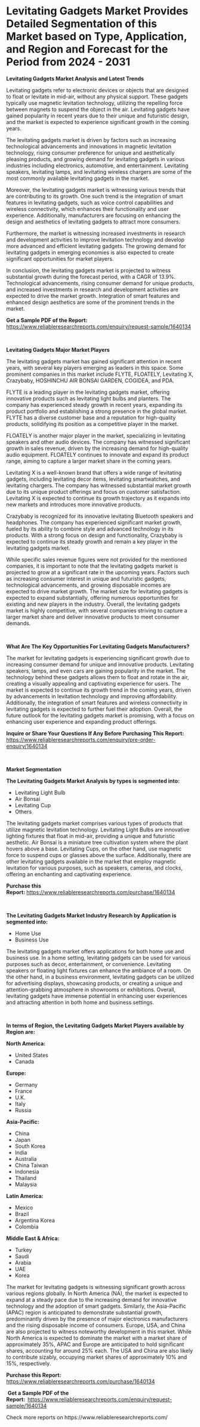 <p><h1>Levitating Gadgets Market Provides Detailed Segmentation of this Market based on Type, Application, and Region and Forecast for the Period from 2024 - 2031</h1></p><p><strong>Levitating Gadgets Market Analysis and Latest Trends</strong></p>
<p><p>Levitating gadgets refer to electronic devices or objects that are designed to float or levitate in mid-air, without any physical support. These gadgets typically use magnetic levitation technology, utilizing the repelling force between magnets to suspend the object in the air. Levitating gadgets have gained popularity in recent years due to their unique and futuristic design, and the market is expected to experience significant growth in the coming years.</p><p>The levitating gadgets market is driven by factors such as increasing technological advancements and innovations in magnetic levitation technology, rising consumer preference for unique and aesthetically pleasing products, and growing demand for levitating gadgets in various industries including electronics, automotive, and entertainment. Levitating speakers, levitating lamps, and levitating wireless chargers are some of the most commonly available levitating gadgets in the market.</p><p>Moreover, the levitating gadgets market is witnessing various trends that are contributing to its growth. One such trend is the integration of smart features in levitating gadgets, such as voice control capabilities and wireless connectivity, which enhances their functionality and user experience. Additionally, manufacturers are focusing on enhancing the design and aesthetics of levitating gadgets to attract more consumers.</p><p>Furthermore, the market is witnessing increased investments in research and development activities to improve levitation technology and develop more advanced and efficient levitating gadgets. The growing demand for levitating gadgets in emerging economies is also expected to create significant opportunities for market players.</p><p>In conclusion, the levitating gadgets market is projected to witness substantial growth during the forecast period, with a CAGR of 13.9%. Technological advancements, rising consumer demand for unique products, and increased investments in research and development activities are expected to drive the market growth. Integration of smart features and enhanced design aesthetics are some of the prominent trends in the market.</p></p>
<p><strong>Get a Sample PDF of the Report:&nbsp;</strong> <a href="https://www.reliableresearchreports.com/enquiry/request-sample/1640134">https://www.reliableresearchreports.com/enquiry/request-sample/1640134</a></p>
<p>&nbsp;</p>
<p><strong>Levitating Gadgets Major Market Players</strong></p>
<p><p>The levitating gadgets market has gained significant attention in recent years, with several key players emerging as leaders in this space. Some prominent companies in this market include FLYTE, FLOATELY, Levitating X, Crazybaby, HOSHINCHU AIR BONSAI GARDEN, COGIDEA, and PDA.</p><p>FLYTE is a leading player in the levitating gadgets market, offering innovative products such as levitating light bulbs and planters. The company has experienced steady growth in recent years, expanding its product portfolio and establishing a strong presence in the global market. FLYTE has a diverse customer base and a reputation for high-quality products, solidifying its position as a competitive player in the market.</p><p>FLOATELY is another major player in the market, specializing in levitating speakers and other audio devices. The company has witnessed significant growth in sales revenue, driven by the increasing demand for high-quality audio equipment. FLOATELY continues to innovate and expand its product range, aiming to capture a larger market share in the coming years.</p><p>Levitating X is a well-known brand that offers a wide range of levitating gadgets, including levitating decor items, levitating smartwatches, and levitating chargers. The company has witnessed substantial market growth due to its unique product offerings and focus on customer satisfaction. Levitating X is expected to continue its growth trajectory as it expands into new markets and introduces more innovative products.</p><p>Crazybaby is recognized for its innovative levitating Bluetooth speakers and headphones. The company has experienced significant market growth, fueled by its ability to combine style and advanced technology in its products. With a strong focus on design and functionality, Crazybaby is expected to continue its steady growth and remain a key player in the levitating gadgets market.</p><p>While specific sales revenue figures were not provided for the mentioned companies, it is important to note that the levitating gadgets market is projected to grow at a significant rate in the upcoming years. Factors such as increasing consumer interest in unique and futuristic gadgets, technological advancements, and growing disposable incomes are expected to drive market growth. The market size for levitating gadgets is expected to expand substantially, offering numerous opportunities for existing and new players in the industry. Overall, the levitating gadgets market is highly competitive, with several companies striving to capture a larger market share and deliver innovative products to meet consumer demands.</p></p>
<p>&nbsp;</p>
<p><strong>What Are The Key Opportunities For Levitating Gadgets Manufacturers?</strong></p>
<p><p>The market for levitating gadgets is experiencing significant growth due to increasing consumer demand for unique and innovative products. Levitating speakers, lamps, and even cars are gaining popularity in the market. The technology behind these gadgets allows them to float and rotate in the air, creating a visually appealing and captivating experience for users. The market is expected to continue its growth trend in the coming years, driven by advancements in levitation technology and improving affordability. Additionally, the integration of smart features and wireless connectivity in levitating gadgets is expected to further fuel their adoption. Overall, the future outlook for the levitating gadgets market is promising, with a focus on enhancing user experience and expanding product offerings.</p></p>
<p><strong>Inquire or Share Your Questions If Any Before Purchasing This Report:</strong> <a href="https://www.reliableresearchreports.com/enquiry/pre-order-enquiry/1640134">https://www.reliableresearchreports.com/enquiry/pre-order-enquiry/1640134</a></p>
<p>&nbsp;</p>
<p><strong>Market Segmentation</strong></p>
<p><strong>The Levitating Gadgets Market Analysis by types is segmented into:</strong></p>
<p><ul><li>Levitating Light Bulb</li><li>Air Bonsai</li><li>Levitating Cup</li><li>Others</li></ul></p>
<p><p>The levitating gadgets market comprises various types of products that utilize magnetic levitation technology. Levitating Light Bulbs are innovative lighting fixtures that float in mid-air, providing a unique and futuristic aesthetic. Air Bonsai is a miniature tree cultivation system where the plant hovers above a base. Levitating Cups, on the other hand, use magnetic force to suspend cups or glasses above the surface. Additionally, there are other levitating gadgets available in the market that employ magnetic levitation for various purposes, such as speakers, cameras, and clocks, offering an enchanting and captivating experience.</p></p>
<p><strong>Purchase this Report:&nbsp;</strong><a href="https://www.reliableresearchreports.com/purchase/1640134">https://www.reliableresearchreports.com/purchase/1640134</a></p>
<p>&nbsp;</p>
<p><strong>The Levitating Gadgets Market Industry Research by Application is segmented into:</strong></p>
<p><ul><li>Home Use</li><li>Business Use</li></ul></p>
<p><p>The levitating gadgets market offers applications for both home use and business use. In a home setting, levitating gadgets can be used for various purposes such as decor, entertainment, or convenience. Levitating speakers or floating light fixtures can enhance the ambiance of a room. On the other hand, in a business environment, levitating gadgets can be utilized for advertising displays, showcasing products, or creating a unique and attention-grabbing atmosphere in showrooms or exhibitions. Overall, levitating gadgets have immense potential in enhancing user experiences and attracting attention in both home and business settings.</p></p>
<p>&nbsp;</p>
<p><strong>In terms of Region, the Levitating Gadgets Market Players available by Region are:</strong></p>
<p>
    <p> <strong> North America: </strong>
        <ul>
            <li>United States</li>
            <li>Canada</li>
        </ul>
        </p> 
    <p> <strong> Europe: </strong>
        <ul>
            <li>Germany</li>
            <li>France</li>
            <li>U.K.</li>
            <li>Italy</li>
            <li>Russia</li>
        </ul>
        </p> 
    <p> <strong> Asia-Pacific: </strong>
        <ul>
            <li>China</li>
            <li>Japan</li>
            <li>South Korea</li>
            <li>India</li>
            <li>Australia</li>
            <li>China Taiwan</li>
            <li>Indonesia</li>
            <li>Thailand</li>
            <li>Malaysia</li>
        </ul>
        </p> 
    <p> <strong> Latin America: </strong>
        <ul>
            <li>Mexico</li>
            <li>Brazil</li>
            <li>Argentina Korea</li>
            <li>Colombia</li>
        </ul>
        </p> 
    <p> <strong> Middle East & Africa: </strong>
        <ul>
            <li>Turkey</li>
            <li>Saudi</li>
            <li>Arabia</li>
            <li>UAE</li>
            <li>Korea</li>
        </ul>
    </p>
    </p>
<p><p>The market for levitating gadgets is witnessing significant growth across various regions globally. In North America (NA), the market is expected to expand at a steady pace due to the increasing demand for innovative technology and the adoption of smart gadgets. Similarly, the Asia-Pacific (APAC) region is anticipated to demonstrate substantial growth, predominantly driven by the presence of major electronics manufacturers and the rising disposable income of consumers. Europe, USA, and China are also projected to witness noteworthy development in this market. While North America is expected to dominate the market with a market share of approximately 35%, APAC and Europe are anticipated to hold significant shares, accounting for around 25% each. The USA and China are also likely to contribute sizably, occupying market shares of approximately 10% and 15%, respectively.</p></p>
<p><strong>Purchase this Report: </strong><a href="https://www.reliableresearchreports.com/purchase/1640134">https://www.reliableresearchreports.com/purchase/1640134</a></p>
<p>&nbsp;<strong>Get a Sample PDF of the Report:&nbsp;&nbsp;</strong><a href="https://www.reliableresearchreports.com/enquiry/request-sample/1640134">https://www.reliableresearchreports.com/enquiry/request-sample/1640134</a></p>
<p><strong></strong></p>
<p>Check more reports on https://www.reliableresearchreports.com/</p>